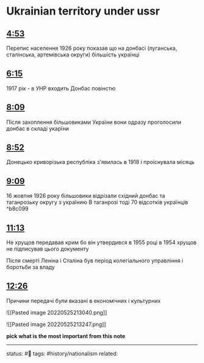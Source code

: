 
# Ukrainian territory under ussr
<!-- Generated by <a href="https://www.yinote.co/#installation">YiNote</a> -->

## [4:53](https://www.youtube.com/channel/UCXx3yVx9paWJ-BLZVqQ8CRQ?t=293)

Перепис населення 1926 року показав що на донбасі (луганська, сталінська, артемівська округи) більшість українці

## [6:15](https://www.youtube.com/channel/UCXx3yVx9paWJ-BLZVqQ8CRQ?t=375)

1917 рік - в УНР входить Донбас повінстю

## [8:09](https://www.youtube.com/channel/UCXx3yVx9paWJ-BLZVqQ8CRQ?t=489)

Після захоплення більшовиками України вони одразу проголосили донбас в складі укарїни

## [8:52](https://www.youtube.com/channel/UCXx3yVx9paWJ-BLZVqQ8CRQ?t=532)

Донецько криворізька республіка з'явилась в 1918 і проіснувала місяць

## [9:09](https://www.youtube.com/channel/UCXx3yVx9paWJ-BLZVqQ8CRQ?t=549)

16 жовтня 1926 року більшовики відрізали східний донбас та таганрозьку округу з українию В таганрозі тоді 70 відсотків українців ^b8c099

## [11:13](https://www.youtube.com/channel/UCXx3yVx9paWJ-BLZVqQ8CRQ?t=673)

Нe хрущов передавав крим бо він утвердився в 1955 році
в 1954 хрущов не підписував цього документу

Після смерті Леніна і Сталіна був період колегіального управління і боротьби за владу

## [12:26](https://www.youtube.com/channel/UCXx3yVx9paWJ-BLZVqQ8CRQ?t=746)

Причини передачі були вказані в економічних і культурних 


![[Pasted image 20220525213040.png]]

![[Pasted image 20220525213247.png]]

**pick what is the most important from this note**

---
status: #🌱
tags: #history/nationalism 
related: 